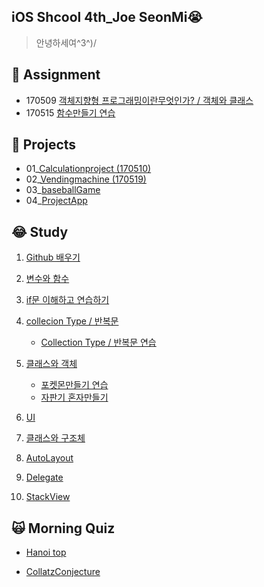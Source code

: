 ## iOS Shcool 4th_Joe SeonMi😭
> 안녕하세여^3^)/

## 📁 Assignment
- 170509 [객체지향형 프로그래밍이란무엇인가? / 객체와 클래스](https://github.com/joeseonmi/iOS_4th/tree/master/Assignment/170509_%EA%B0%9D%EC%B2%B4%EC%A7%80%ED%96%A5%ED%98%95%ED%94%84%EB%A1%9C%EA%B7%B8%EB%9E%98%EB%B0%8D)
- 170515 [함수만들기 연습](https://github.com/joeseonmi/iOS_4th/tree/master/Assignment/170514_%ED%95%A8%EC%88%98%EC%97%B0%EC%8A%B5)


## 📁 Projects
- 01_[Calculationproject (170510)](https://github.com/joeseonmi/iOS_4th/tree/master/Projects/01_Calculationproject_re)
- 02_[Vendingmachine (170519)](https://github.com/joeseonmi/iOS_4th/tree/master/Projects/03_VendingMachine)
- 03_[baseballGame](https://github.com/joeseonmi/iOS_4th/tree/master/Projects/04_baseball)
- 04_[ProjectApp](https://github.com/joeseonmi/iOS_4th/tree/master/Projects/05_ProjectApp/ProjectApp)

## 😂 Study
01. [Github 배우기](https://github.com/joeseonmi/iOS_4th/tree/master/Study/01_Git)

03. [변수와 함수](https://github.com/joeseonmi/iOS_4th/tree/master/Study/03_%EB%B3%80%EC%88%98%EC%99%80%ED%95%A8%EC%88%98)

04. [if문 이해하고 연습하기](https://github.com/joeseonmi/iOS_4th/tree/master/Study/04_if%EB%AC%B8)

05. [collecion Type / 반복문](https://github.com/joeseonmi/iOS_4th/tree/master/Study/05_Collection%20Type) 
	- [Collection Type / 반복문 연습](https://github.com/joeseonmi/iOS_4th/tree/master/Projects/02_WhilePractice2)

06. [클래스와 객체](https://github.com/joeseonmi/iOS_4th/tree/master/Study/06_%ED%81%B4%EB%9E%98%EC%8A%A4%EC%99%80%20%EA%B0%9D%EC%B2%B4)
	- [포켓몬만들기 연습](https://github.com/joeseonmi/iOS_4th/tree/master/Study/06_%ED%81%B4%EB%9E%98%EC%8A%A4%EC%99%80%20%EA%B0%9D%EC%B2%B4/PoketmonPractice)
	- [자판기 혼자만들기](https://github.com/joeseonmi/iOS_4th/tree/master/Study/06_%ED%81%B4%EB%9E%98%EC%8A%A4%EC%99%80%20%EA%B0%9D%EC%B2%B4/PracticeVandingmachine)

07. [UI](https://github.com/joeseonmi/iOS_4th/tree/master/Study/07_UI)
08. [클래스와 구조체](https://github.com/joeseonmi/iOS_4th/tree/master/Study/08_%ED%81%B4%EB%9E%98%EC%8A%A4%EC%99%80%20%EA%B5%AC%EC%A1%B0%EC%B2%B4)

09. [AutoLayout](https://github.com/joeseonmi/iOS_4th/tree/master/Study/09_AutoLayout)
10. [Delegate](https://github.com/joeseonmi/iOS_4th/tree/master/Study/10_Delegate)
11. [StackView
](https://github.com/joeseonmi/iOS_4th/tree/master/Study/11_StackView)

## 🙀 Morning Quiz

- [Hanoi top](https://github.com/joeseonmi/iOS_4th/tree/master/Study/Morning%20Quiz/CalculateHanoi)

- [CollatzConjecture](https://github.com/joeseonmi/iOS_4th/tree/master/Study/Morning%20Quiz/CollatzConjecture)